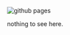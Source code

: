 
![github pages](https://github.com/n7s/n7s.github.io/workflows/github%20pages/badge.svg)

nothing to see here. 
